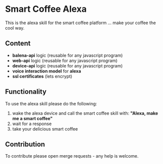 # Smart Coffee Alexa
This is the alexa skill for the smart coffee platform ... make your coffee the cool way.

## Content
* __balena-api__ logic (reusable for any javascript program)
* __web-api__ logic (reusable for any javascript program)
* __device-api__ logic (reusable for any javascript program)
* __voice interaction model__ for __alexa__
* __ssl certificates__ (lets encrypt)

## Functionality
To use the alexa skill please do the following:
1. wake the alexa device and call the smart coffee skill with: __"Alexa, make me a smart coffee"__
2. wait for a response
3. take your delicious smart coffee

## Contribution
To contribute please open merge requests - any help is welcome.
